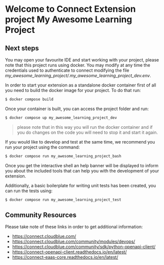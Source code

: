 # Welcome to Connect Extension project My Awesome Learning Project

## Next steps

You may open your favourite IDE and start working with your project, please note that this project runs using docker.
You may modify at any time the credentials used to authenticate to connect modifying the file *my_awesome_learning_project/.my_awesome_learning_project_dev.env*.



In order to start your extension as a standalone docker container first of all you need to build the docker image for your project. To do that run:

```sh
$ docker compose build
```

Once your container is built, you can access the project folder and run:

```sh
$ docker compose up my_awesome_learning_project_dev
```

> please note that in this way you will run the docker container and if you do changes on the code you will need to stop it and start it again.


If you would like to develop and test at the same time, we recommend you run your project using the command:

```sh
$ docker compose run my_awesome_learning_project_bash
```

Once you get the interactive shell an help banner will be displayed to inform you about the included tools that can help you with the development of your extension.


Additionally, a basic boilerplate for writing unit tests has been created, you can run the tests using:

```sh
$ docker compose run my_awesome_learning_project_test
```


## Community Resources

Please take note of these links in order to get additional information:

* https://connect.cloudblue.com/
* https://connect.cloudblue.com/community/modules/devops/
* https://connect.cloudblue.com/community/sdk/python-openapi-client/
* https://connect-openapi-client.readthedocs.io/en/latest/
* https://connect-eaas-core.readthedocs.io/en/latest/
